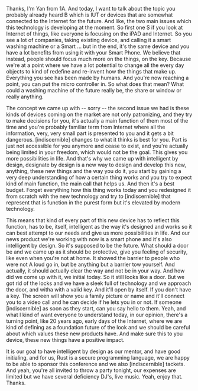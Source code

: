 Thanks, I'm Yan from 1A. And today, I want to talk about the topic you probably already heard B which is IUT or devices that are somewhat connected to the Internet for the future. And like, the two main issues which this technology is developing at the moment. So first one S if you look at Internet of things, like everyone is focusing on the iPAD and Internet. So you see a lot of companies, taking existing device, and calling it a smart washing machine or a Smart ... but in the end, it's the same device and you have a lot benefits from using it with your Smart Phone. We believe that instead, people should focus much more on the things, on the key. Because we're at a point where we have a lot potential to change all the every day objects to kind of redefine and re-invent how the things that make up. Everything you see has been made by humans. And you're now reaching a point, you can put the micro controller in. So what does that mean? What could a washing machine of the future really be, the share or window or really anything.



The concept we came up with -- sorry -- the second issue we had is these kinds of devices coming on the market are not only patronizing, and they try to make decisions for you, it's actually a main function of them most of the time and you're probably familiar term from Internet where all the information, very, very small part is presented to you and it gets a bit dangerous. [indiscernible] changes to what it thinks is best for you. Part is just not accessible for you anymore and cease to exist, and you're actually being limited in your freedom, which would not be the goal. This gives you more possibilities in life. And that's why we came up with intelligent by design, designate by design is a new way to design and develop this new, anything, these new things and the way you do it, you start by gaining a very deep understanding of how a certain thing works and you try to expect kind of main function, the main call that helps us. And then it's a best budget. Forget everything how this thing works today and you redesigned it from scratch with the new technology and try to [indiscernible] that represent that is function in the purest form but it's elevated by modern technology.



This means that kind of every part of this new device has to reflect this function, has to be, itself, intelligent as the way it's designed and works so it can best attempt to our needs and give us more possibilities in life. And our news product we're working with now is a smart phone and it's also intelligent by design. So it's supposed to be the future. What should a door be and we came up as it should be protective, give you feeling of security, like even when you're not at home. It showed the barrier to people who were not A loud go in, but be anything but a barrier tow yourself. And actually, it should actually clear the way and not be in your way. And how did we come up with it, we initial today. So it still looks like a door. But we got rid of the locks and we have a sleek full of technology and we approach the door, and witha with a valid key. And it'll open by itself. If you don't have a key. The screen will show you a family picture or name and it'll connect you to a video call and he can decide if he lets you in or not. If someone [indiscernible] as soon as they start, can you say hello to them. Yeah, and what I kind of want everyone to understand today, in our opinion, there's a turning point, like 20 years ago, early days of the Internet, where we are kind of defining as a foundation future of the look and we should be careful about which values these new products have. And make sure this to you device, these new things have a positive impact.



It is our goal to have intelligent by design as our mentor, and have good initialing, and for us, Rust is a secure programming language, we are happy to be able to sponsor this conference and we also [indiscernible] tackets. And yeah, you're all invited to throw a party tonight, our expenses are limited but we have several deficiency DJ's, live music. Yeah, enjoy that. Thanks.
